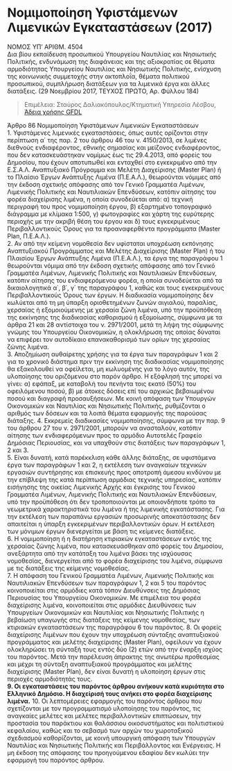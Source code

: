 # Νομιμοποίηση Υφιστάμενων Λιμενικών Εγκαταστάσεων (2017)

NOMOΣ ΥΠ’ ΑΡΙΘΜ. 4504  
Δια βίου εκπαίδευση προσωπικού Υπουργείου Ναυτιλίας και Νησιωτικής Πολιτικής, ενδυνάμωση της διαφάνειας και της αξιοκρατίας σε θέματα αρμοδιότητας Υπουργείου Ναυτιλίας και Νησιωτικής Πολιτικής, ενίσχυση της κοινωνικής συμμετοχής στην ακτοπλοΐα, θέματα πολιτικού προσωπικού, συμπλήρωση διατάξεων για τα λιμενικά έργα και άλλες διατάξεις. (29 Νοεμβρίου 2017, ΤΕΥΧΟΣ  ΠΡΩΤΟ, Αρ. Φύλλου 184)

>Επιμέλεια: Σταύρος Δαλιακόπουλος/Κτηματική Υπηρεσία Λέσβου, 
[Άδεια χρήσης GFDL](<http://www.gnu.org/licenses/fdl.html>)

Άρθρο 86
Νομιμοποίηση Υφιστάμενων Λιμενικών Εγκαταστάσεων  
1\. Υφιστάμενες λιμενικές εγκαταστάσεις, όπως αυτές ορίζονται στην περίπτωση α΄ της παρ. 2 του άρθρου 46 του ν. 4150/2013, σε λιμένες διεθνούς ενδιαφέροντος, εθνικής σημασίας και μείζονος ενδιαφέροντος, που δεν κατασκευάστηκαν νομίμως έως τις 29.4.2013, από φορείς του Δημοσίου, που έχουν αποτυπωθεί και ενταχθεί στο εγκεκριμένο από την Ε.Σ.Α.Λ. Αναπτυξιακό Πρόγραμμα και Μελέτη Διαχείρισης (Master Plan) ή το Πλαίσιο Έργων Ανάπτυξης Λιμένα (Π.Ε.Α.Λ.), θεωρούνται νόμιμες από την έκδοση σχετικής απόφασης από τον Γενικό Γραμματέα Λιμένων, Λιμενικής Πολιτικής και Ναυτιλιακών Επενδύσεων, κατόπιν αίτησης του φορέα διαχείρισης λιμένα, η οποία συνοδεύεται από: α) τεχνική περιγραφή του προς νομιμοποίηση έργου, β) εξαρτημένο τοπογραφικό διάγραμμα με κλίμακα 1:500, γ) φωτογραφίες και χάρτη της ευρύτερης περιοχής με την ακριβή θέση του έργου και δ) τους εγκεκριμένους Περιβαλλοντικούς Όρους για τα προαναφερθέντα προγράμματα (Master Plan, Π.Ε.Α.Λ.).  
2\. Αν από την κείμενη νομοθεσία δεν υφίσταται υποχρέωση εκπόνησης Αναπτυξιακού Προγράμματος και Μελέτης Διαχείρισης (Master Plan) ή του Πλαισίου Έργων Ανάπτυξης Λιμένα (Π.Ε.Α.Λ.), τα έργα της παραγράφου 1 θεωρούνται νόμιμα από την έκδοση σχετικής απόφασης από τον Γενικό Γραμματέα Λιμένων, Λιμενικής Πολιτικής και Ναυτιλιακών Επενδύσεων, κατόπιν αίτησης του ενδιαφερόμενου φορέα, η οποία συνοδεύεται από τα δικαιολογητικά α΄, β΄, γ΄ της παραγράφου 1, καθώς και τους εγκεκριμένους Περιβαλλοντικούς Όρους των έργων. Η διαδικασία νομιμοποίησης δεν κωλύεται από τη μη ύπαρξη οριοθετημένων ζωνών αιγιαλού, παραλίας, χερσαίας ή εξομοιούμενης με χερσαία ζώνη λιμένα, υπό την προϋπόθεση της εκκίνησης της διαδικασίας καθορισμού ή εξομοίωσης, σύμφωνα με τα άρθρα 21 και 28 αντίστοιχα του ν. 2971/2001, μετά τη λήψη της σύμφωνης γνώμης του Υπουργείου Οικονομικών, η ολοκλήρωση της οποίας δύναται να επιφέρει τον αυτοδίκαιο επανακαθορισμό των ορίων της χερσαίας ζώνης λιμένα.  
3\. Αποζημίωση αυθαίρετης χρήσης για τα έργα των παραγράφων 1 και 2 για το χρονικό διάστημα πριν την εκκίνηση της διαδικασίας νομιμοποίησης θα εξακολουθεί να οφείλεται, μη κωλυομένης για το λόγο αυτόν, της υλοποίησης του οριζόμενου στο παρόν άρθρο. 
Η εξόφλησή της μπορεί να γίνει: α) εφάπαξ, με καταβολή του πενήντα τοις εκατό (50%) του οφειλόμενου ποσού, β) με άτοκες δόσεις επί του αρχικώς βεβαιωμένου ποσού και διαγραφή προσαυξήσεων. Με κοινή απόφαση των Υπουργών Οικονομικών και Ναυτιλίας και Νησιωτικής Πολιτικής, ρυθμίζονται ο αριθμός των δόσεων και τα λοιπά θέματα εφαρμογής της παρούσας διάταξης.
4\. Εκκρεμείς διαδικασίες νομιμοποίησης, σύμφωνα με την παρ. 9 του άρθρου 27 του ν. 2971/2001, μπορούν να ανασταλούν, κατόπιν αίτησης των ενδιαφερόμενων προς το αρμόδιο Αυτοτελές Γραφείο Δημόσιας Περιουσίας, και να υπαχθούν στις διατάξεις των παραγράφων 1, 2 και 3.  
5\. Είναι δυνατή, κατά παρέκκλιση κάθε άλλης διάταξης, σε υφιστάμενα έργα των παραγράφων 1 και 2, η εκτέλεση των αναγκαίων τεχνικών εργασιών συντήρησης και επισκευής προς αποτροπή άμεσου κινδύνου με την επίβλεψη της κατά περίπτωση αρμόδιας τεχνικής υπηρεσίας, κατόπιν εισήγησης της οικείας Λιμενικής Αρχής και έγκρισης του Γενικού Γραμματέα Λιμένων, Λιμενικής Πολιτικής και Ναυτιλιακών Επενδύσεων, υπό την προϋπόθεση ότι δεν τροποποιούνται με οποιονδήποτε τρόπο τα γεωμετρικά χαρακτηριστικά του λιμένα ή της λιμενικής εγκατάστασης. Για την εκτέλεση των παραπάνω εργασιών προσωρινής αποκατάστασης δεν απαιτείται η ύπαρξη εγκεκριμένων περιβαλλοντικών όρων. Η εκτέλεση των μόνιμων έργων διενεργείται με βάση τις κείμενες διατάξεις.  
6\. Η νομιμοποίηση ή η διατήρηση κτιριακών εγκαταστάσεων εντός της χερσαίας ζώνης λιμένα, που κατασκευάσθηκαν από φορείς του Δημοσίου, ανεξάρτητα από την κατάταξη του λιμένα βάσει της ισχύουσας νομοθεσίας, διενεργείται από το φορέα διαχείρισης του λιμένα, σύμφωνα με τις διατάξεις της κείμενης νομοθεσίας.  
7\. Η απόφαση του Γενικού Γραμματέα Λιμένων, Λιμενικής Πολιτικής και Ναυτιλιακών Επενδύσεων των παραγράφων 1, 2 και 5 του παρόντος κοινοποιείται στις αρμόδιες κατά τόπον Διευθύνσεις της Δημόσιας Περιουσίας του Υπουργείου Οικονομικών. Με επιμέλεια του φορέα διαχείρισης λιμένα, κοινοποιείται στις αρμόδιες Διευθύνσεις των Υπουργείων Οικονομικών και Ναυτιλίας και Νησιωτικής Πολιτικής η βεβαίωση υπαγωγής στις διατάξεις της κείμενης νομοθεσίας, των κτιριακών εγκαταστάσεων της παραγράφου 6 του παρόντος.
8\. Οι φορείς διαχείρισης Λιμένων που έχουν την υποχρέωση  σύνταξης  αναπτυξιακού  προγράμματος  και μελέτης διαχείρισης (Master Plan), οφείλουν να έχουν ολοκληρώσει τη σύνταξή τους εντός δύο (2) ετών από την έναρξη ισχύος του παρόντος. Μετά την παρέλευση άπρακτης της ανωτέρω προθεσμίας και μέχρι τη σύνταξη αναπτυξιακού προγράμματος και μελέτης διαχείρισης (Master Plan), δεν είναι δυνατή η υλοποίηση έργων στις περιοχές αρμοδιότητάς τους.  
**9\. Οι εγκαταστάσεις του παρόντος άρθρου ανήκουν κατά κυριότητα στο Ελληνικό Δημόσιο. Η διαχείρισή τους ανήκει στο φορέα διαχείρισης λιμένα.**
10\. Οι λεπτομέρειες εφαρμογής του παρόντος άρθρου που σχετίζονται με τον προγραμματισμό υλοποίησης του παρόντος, τις αναγκαίες μελέτες και μελέτες περιβαλλοντικών επιπτώσεων, την προστασία του παράκτιου και θαλάσσιου οικοσυστήματος και πολιτιστικού κεφαλαίου, καθώς και το σεβασμό των αρχών του χωροταξικού σχεδιασμού καθορίζονται, με κοινή υπουργική απόφαση των Υπουργών Ναυτιλίας και Νησιωτικής Πολιτικής και Περιβάλλοντος και Ενέργειας. Η μη έκδοση της απόφασης του προηγούμενου εδαφίου δεν κωλύει την εφαρμογή του παρόντος άρθρου.
